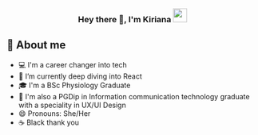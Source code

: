
<h3 align="center">Hey there 👋, I'm Kiriana <img src="https://images.unsplash.com/photo-1546673482-b0cb615066d8?ixid=MnwxMjA3fDB8MHxwaG90by1wYWdlfHx8fGVufDB8fHx8&ixlib=rb-1.2.1&auto=format&fit=crop&w=1350&q=80" width="28"/></h3>

## 📖 About me

* 💻 I'm a career changer into tech
* 🌱 I’m currently deep diving into React
* 🎓 I'm a BSc Physiology Graduate
* 🎨 I'm also a PGDip in Information communication technology graduate with a speciality in UX/UI Design
* 😄 Pronouns: She/Her
* :coffee: Black thank you

<!--
**KirianaBrown/KirianaBrown** is a ✨ _special_ ✨ repository because its `README.md` (this file) appears on your GitHub profile.

Here are some ideas to get you started:

- 🔭 I’m currently working on ...
- 🌱 I’m currently learning ...
- 👯 I’m looking to collaborate on ...
- 🤔 I’m looking for help with ...
- 💬 Ask me about ...
- 📫 How to reach me: ...
- 😄 Pronouns: ...
- ⚡ Fun fact: ...
-->
